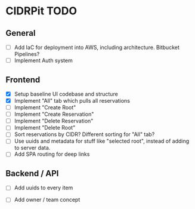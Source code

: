 # CIDRPit TODO

## General

* [ ] Add IaC for deployment into AWS, including architecture. Bitbucket Pipelines?
* [ ] Implement Auth system

## Frontend

* [x] Setup baseline UI codebase and structure
* [x] Implement "All" tab which pulls all reservations
* [ ] Implement "Create Root"
* [ ] Implement "Create Reservation"
* [ ] Implement "Delete Reservation"
* [ ] Implement "Delete Root"
* [ ] Sort reservations by CIDR? Different sorting for "All" tab?
* [ ] Use uuids and metadata for stuff like "selected root", instead of adding to server data.
* [ ] Add SPA routing for deep links

## Backend / API

* [ ] Add uuids to every item
* [ ] Add owner / team concept

